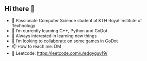 ## Hi there 👋

- 🔭 Passionate Computer Science student at KTH Royal Institute of Technology
- 🌱 I’m currently learning C++, Python and GoDot
- 👀 Always interested in learning new things
- 👯 I’m looking to collaborate on some games in GoDot
- 📫 How to reach me: DM
- 🚀 Leetcode: https://leetcode.com/u/edgyguy19/
